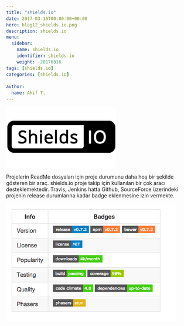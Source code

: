 ```yaml
---
title: "shields.io"
date: 2017-03-16T00:00:00+00:00
hero: blog12_shields.io.png
description: shields.io
menu:
  sidebar:
    name: shields.io
    identifier: shields-io
    weight: -20170316
tags: [shields.io]
categories: [shields.io]

author:
  name: Akif T.
---
```



![shields.io](blog12_shields.io.png "shields.io")<br>

Projelerin ReadMe dosyaları için proje durumunu daha hoş bir şekilde gösteren bir araç. shields.io proje takip için kullanılan bir çok aracı desteklemektedir. Travis, Jenkins hatta Github, SourceForce üzerindeki projenin release durumlarına kadar badge eklenmesine izin vermekte.

![shields.io](blog12_shields.io2.png "shields.io")<br>
